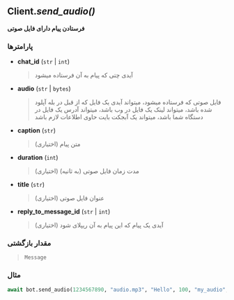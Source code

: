 ## Client.*send_audio()*

**فرستادن پیام دارای فایل صوتی**

### پارامترها

- **chat_id** (`str` | `int`)
    > آیدی چتی که پیام به آن فرستاده میشود

- **audio** (`str` | `bytes`)
    > فایل صوتی که فرستاده میشود، میتواند آیدی یک فایل که از قبل در بله آپلود شده باشد، میتواند لینک یک فایل در وب باشد، میتواند آدرس یک فایل در دستگاه شما باشد، میتواند یک آبجکت بایت حاوی اطلاعات لازم باشد

- **caption** (`str`)
    > (اختیاری) متن پیام

- **duration** (`int`)
    > (اختیاری) مدت زمان فایل صوتی (به ثانیه)

- **title** (`str`)
    > (اختیاری) عنوان فایل صوتی

- **reply_to_message_id** (`str` | `int`)
    > آیدی یک پیام که این پیام به آن ریپلای شود (اختیاری)

### مقدار بازگشتی

> `Message`

### مثال

```python
await bot.send_audio(1234567890, "audio.mp3", "Hello", 100, "my_audio", 123)
```